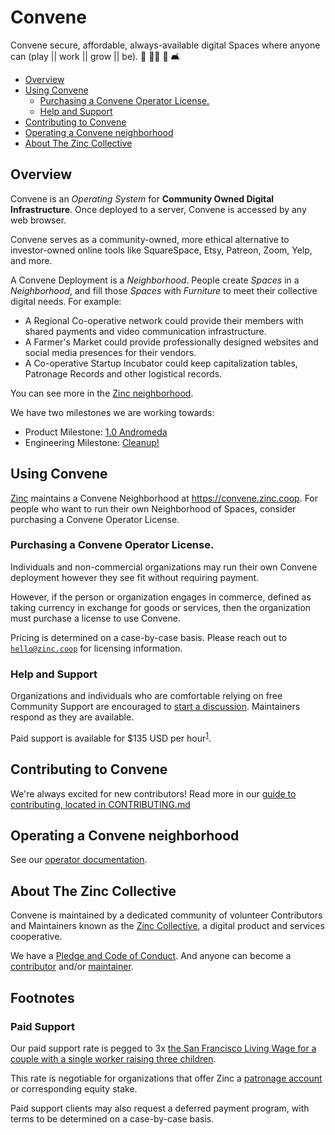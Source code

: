 # Convene <!-- omit in toc -->

Convene secure, affordable, always-available digital Spaces where anyone can
(play || work || grow || be). 🎲 👩‍💻 🌱 🛋️

- [Overview](#overview)
- [Using Convene](#using-convene)
  - [Purchasing a Convene Operator License.](#purchasing-a-convene-operator-license)
  - [Help and Support](#help-and-support)
- [Contributing to Convene](#contributing-to-convene)
- [Operating a Convene neighborhood](#operating-a-convene-neighborhood)
- [About The Zinc Collective](#about-the-zinc-collective)

## Overview

Convene is an _Operating System_ for **Community Owned Digital Infrastructure**.
Once deployed to a server, Convene is accessed by any web browser.

Convene serves as a community-owned, more ethical alternative to investor-owned online tools like
SquareSpace, Etsy, Patreon, Zoom, Yelp, and more.

A Convene Deployment is a _Neighborhood_. People create _Spaces_ in a _Neighborhood_, and fill those _Spaces_
with _Furniture_ to meet their collective digital needs. For example:

- A Regional Co-operative network could provide their members with shared payments and video communication infrastructure.
- A Farmer's Market could provide professionally designed websites and social media presences for their vendors.
- A Co-operative Startup Incubator could keep capitalization tables, Patronage Records and other logistical records.

You can see more in the [Zinc neighborhood](https://convene.zinc.coop).

We have two milestones we are working towards:

- Product Milestone:
  [1.0 Andromeda](https://github.com/zinc-collective/convene/milestone/1)
- Engineering Milestone:
  [Cleanup!](https://github.com/zinc-collective/convene/milestone/3)

## Using Convene

[Zinc] maintains a Convene Neighborhood at https://convene.zinc.coop. For people
who want to run their own Neighborhood of Spaces, consider purchasing a Convene
Operator License.

[zinc]: https://www.zinc.coop/

### Purchasing a Convene Operator License.

Individuals and non-commercial organizations may run their own Convene
deployment however they see fit without requiring payment.

However, if the person or organization engages in commerce, defined as taking
currency in exchange for goods or services, then the organization must purchase
a license to use Convene.

Pricing is determined on a case-by-case basis. Please reach out to
[`hello@zinc.coop`](mailto:hello@zinc.coop) for licensing information.

### Help and Support

Organizations and individuals who are comfortable relying on free Community
Support are encouraged to [start a discussion][discussions]. Maintainers
respond as they are available.

Paid support is available for \$135 USD per hour<sup>[1][footnote-1]</sup>.

[prosperity public license]: https://prosperitylicense.com/
[issue-tracker]: https://github.com/zinc-collective/convene/issues
[discussions]: https://github.com/zinc-collective/convene/discussions

## Contributing to Convene

We're always excited for new contributors! Read more in our
[guide to contributing, located in CONTRIBUTING.md](./CONTRIBUTING.md)

## Operating a Convene neighborhood

See our [operator documentation](./operator.md).

## About The Zinc Collective

Convene is maintained by a dedicated community of volunteer Contributors and
Maintainers known as the [Zinc Collective], a digital product and services
cooperative.

We have a [Pledge and Code of Conduct](https://www.zinc.coop/code-of-conduct/).
And anyone can become a [contributor](https://www.zinc.coop/contributing/)
and/or [maintainer](https://www.zinc.coop/maintaining/).

[zinc collective]: https://www.zinc.coop/

## Footnotes <!-- omit in toc -->

### Paid Support <!-- omit in toc -->

Our paid support rate is pegged to 3x [the San Francisco Living Wage for a
couple with a single worker raising three children][san-francisco-living-wage].

This rate is negotiable for organizations that offer Zinc a [patronage
account][what-is-patronage] or corresponding equity stake.

Paid support clients may also request a deferred payment program, with terms to
be determined on a case-by-case basis.

[footnote-1]: #paid-support
[san-francisco-living-wage]: https://livingwage.mit.edu/metros/41860
[what-is-patronage]: https://www.co-oplaw.org/finances-tax/patronage/#How_Patronage_Works

